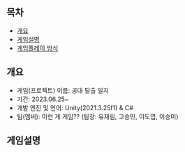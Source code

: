 ## 목차
- [개요](#개요)
- [게임설명](#게임설명)
- [게임플레이 방식](#게임플레이방식)

## 개요
- 게임(프로젝트) 이름: 공대 탈출 일지
- 기간: 2023.06.25~
- 개발 엔진 및 언어: Unity(2021.3.25f1) & C#
- 팀(멤버): 이런 게 게임?? (팀장: 유재림, 고승민, 이도엽, 이승미)

## 게임설명
<script =""

## 게임플레이방식
